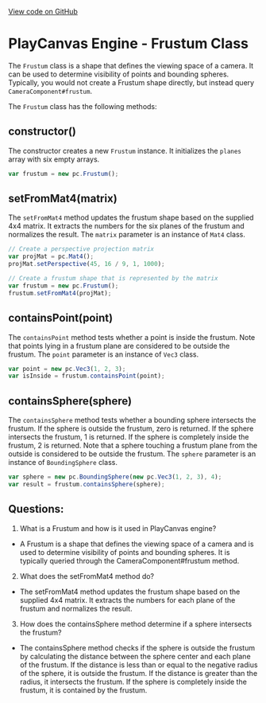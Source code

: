 [View code on GitHub](https://github.com/playcanvas/engine/src/core/shape/frustum.js)

# PlayCanvas Engine - Frustum Class

The `Frustum` class is a shape that defines the viewing space of a camera. It can be used to determine visibility of points and bounding spheres. Typically, you would not create a Frustum shape directly, but instead query `CameraComponent#frustum`.

The `Frustum` class has the following methods:

## constructor()

The constructor creates a new `Frustum` instance. It initializes the `planes` array with six empty arrays.

```javascript
var frustum = new pc.Frustum();
```

## setFromMat4(matrix)

The `setFromMat4` method updates the frustum shape based on the supplied 4x4 matrix. It extracts the numbers for the six planes of the frustum and normalizes the result. The `matrix` parameter is an instance of `Mat4` class.

```javascript
// Create a perspective projection matrix
var projMat = pc.Mat4();
projMat.setPerspective(45, 16 / 9, 1, 1000);

// Create a frustum shape that is represented by the matrix
var frustum = new pc.Frustum();
frustum.setFromMat4(projMat);
```

## containsPoint(point)

The `containsPoint` method tests whether a point is inside the frustum. Note that points lying in a frustum plane are considered to be outside the frustum. The `point` parameter is an instance of `Vec3` class.

```javascript
var point = new pc.Vec3(1, 2, 3);
var isInside = frustum.containsPoint(point);
```

## containsSphere(sphere)

The `containsSphere` method tests whether a bounding sphere intersects the frustum. If the sphere is outside the frustum, zero is returned. If the sphere intersects the frustum, 1 is returned. If the sphere is completely inside the frustum, 2 is returned. Note that a sphere touching a frustum plane from the outside is considered to be outside the frustum. The `sphere` parameter is an instance of `BoundingSphere` class.

```javascript
var sphere = new pc.BoundingSphere(new pc.Vec3(1, 2, 3), 4);
var result = frustum.containsSphere(sphere);
```
## Questions: 
 1. What is a Frustum and how is it used in PlayCanvas engine?
- A Frustum is a shape that defines the viewing space of a camera and is used to determine visibility of points and bounding spheres. It is typically queried through the CameraComponent#frustum method.
2. What does the setFromMat4 method do?
- The setFromMat4 method updates the frustum shape based on the supplied 4x4 matrix. It extracts the numbers for each plane of the frustum and normalizes the result.
3. How does the containsSphere method determine if a sphere intersects the frustum?
- The containsSphere method checks if the sphere is outside the frustum by calculating the distance between the sphere center and each plane of the frustum. If the distance is less than or equal to the negative radius of the sphere, it is outside the frustum. If the distance is greater than the radius, it intersects the frustum. If the sphere is completely inside the frustum, it is contained by the frustum.